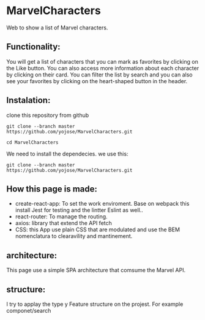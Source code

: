 # MarvelCharacters
Web to show a list of Marvel characters. 

<h2>Functionality:</h2>

You will get a list of characters that you can mark as favorites by clicking on the Like button. You can also access more information about each character by clicking on their card.
You can filter the list by search and you can also see your favorites by clicking on the heart-shaped button in the header.

<h2>Instalation:</h2>
clone this repository from github

````
git clone --branch master https://github.com/yojose/MarvelCharacters.git

cd MarvelCharacters

````

We need to install the dependecies. we use this:

````
git clone --branch master https://github.com/yojose/MarvelCharacters.git

````
<h2>How this page is made:</h2>
<ul>
    <li>create-react-app: To set the work enviroment. Base on webpack
        this install Jest for testing and the lintter Eslint as well..</li>
    <li>react-router: To manage the routing.</li>
    <li>axios: library that extend the API fetch</li>
    <li>CSS: this App use plain CSS that are modulated and use the BEM nomenclatura to clearavility and mantinement.</li>
</ul>

<h2>architecture:</h2>
This page use a simple SPA architecture that comsume the Marvel API.

<h2>structure:</h2>
I try to applay the type y Feature structure on the projest. For example componet/search 